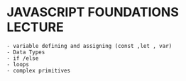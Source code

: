 #  JAVASCRIPT FOUNDATIONS  LECTURE 

    - variable defining and assigning (const ,let , var)
    - Data Types
    - if /else 
    - loops 
    - complex primitives 

